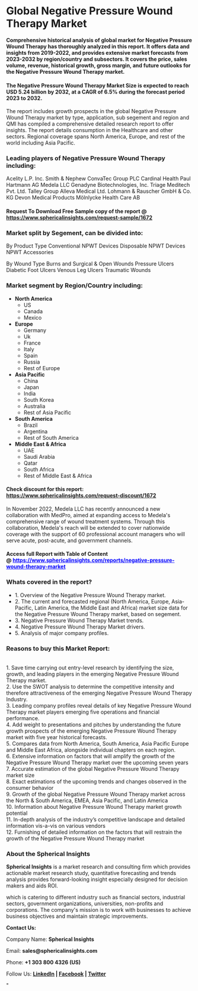 <h1 class="news-post-title">Global Negative Pressure Wound Therapy Market&nbsp;</h1>
<p><strong>Comprehensive historical analysis of global market for Negative Pressure Wound Therapy has thoroughly analyzed in this report. It offers data and insights from 2019-2022, and provides extensive market forecasts from 2023-2032 by region/country and subsectors. It covers the price, sales volume, revenue, historical growth, gross margin, and future outlooks for the Negative Pressure Wound Therapy market.</strong></p>
<h4><strong>The Negative Pressure Wound Therapy Market Size is expected to reach USD 5.24 billion by 2032, at a CAGR of 6.5% during the forecast period 2023 to 2032.</strong></h4>
<p>The report includes growth prospects in the global Negative Pressure Wound Therapy market by type, application, sub segement and region and QMI has compiled a comprehensive detailed research report to offer insights. The report details consumption in the Healthcare and other sectors. Regional coverage spans North America, Europe, and rest of the world including Asia Pacific.</p>
<h3><strong>Leading players of Negative Pressure Wound Therapy including:</strong></h3>
<p>Acelity L.P. Inc. Smith &amp; Nephew ConvaTec Group PLC Cardinal Health Paul Hartmann AG Medela LLC Genadyne Biotechnologies, Inc. Triage Meditech Pvt. Ltd. Talley Group Alleva Medical Ltd. Lohmann &amp; Rauscher GmbH &amp; Co. KG Devon Medical Products M&ouml;lnlycke Health Care AB</p>
<h4>Request To Download Free Sample copy of the report  @ <a href="https://www.sphericalinsights.com/request-sample/1672">https://www.sphericalinsights.com/request-sample/1672</a></h4>
<h3><strong>Market split by Segement, can be divided into:</strong></h3>
<p>By Product Type Conventional NPWT Devices Disposable NPWT Devices NPWT Accessories</p>
<p>By Wound Type Burns and Surgical &amp; Open Wounds Pressure Ulcers Diabetic Foot Ulcers Venous Leg Ulcers Traumatic Wounds</p>
<h3><strong>Market segment by Region/Country including:</strong></h3>
<ul>
<li><strong>North America</strong>
<ul>
<li>US</li>
<li>Canada</li>
<li>Mexico</li>
</ul>
</li>
<li><strong>Europe</strong>
<ul>
<li>Germany</li>
<li>Uk</li>
<li>France</li>
<li>Italy</li>
<li>Spain</li>
<li>Russia</li>
<li>Rest of Europe</li>
</ul>
</li>
<li><strong>Asia Pacific</strong>
<ul>
<li>China</li>
<li>Japan</li>
<li>India</li>
<li>South Korea</li>
<li>Australia</li>
<li>Rest of Asia Pacific</li>
</ul>
</li>
<li><strong>South America</strong>
<ul>
<li>Brazil</li>
<li>Argentina</li>
<li>Rest of South America</li>
</ul>
</li>
<li><strong>Middle East &amp; Africa</strong>
<ul>
<li>UAE</li>
<li>Saudi Arabia</li>
<li>Qatar</li>
<li>South Africa</li>
<li>Rest of Middle East &amp; Africa</li>
</ul>
</li>
</ul>
<h4>Check discount for this report: <a href="https://www.sphericalinsights.com/request-discount/1672">https://www.sphericalinsights.com/request-discount/1672</a></h4>
<p>In November 2022, Medela LLC has recently announced a new collaboration with MedPro, aimed at expanding access to Medela's comprehensive range of wound treatment systems. Through this collaboration, Medela's reach will be extended to cover nationwide coverage with the support of 60 professional account managers who will serve acute, post-acute, and government channels.</p>
<h4>Access full Report with Table of Content @&nbsp;<span style="color: #0000ff;"><a style="color: #0000ff;" href="https://www.sphericalinsights.com/reports/negative-pressure-wound-therapy-market">https://www.sphericalinsights.com/reports/negative-pressure-wound-therapy-market</a>&nbsp;</span></h4>
<h3><strong>Whats covered in the report?</strong></h3>
<ul>
<li>1. Overview of the Negative Pressure Wound Therapy market.</li>
<li>2. The current and forecasted regional (North America, Europe, Asia-Pacific, Latin America, the Middle East and Africa) market size data for the Negative Pressure Wound Therapy market, based on segement.</li>
<li>3. Negative Pressure Wound Therapy Market trends.</li>
<li>4. Negative Pressure Wound Therapy Market drivers.</li>
<li>5. Analysis of major company profiles.</li>
</ul>
<h3><strong>Reasons to buy this Market Report:</strong></h3>
<p><br /> 1. Save time carrying out entry-level research by identifying the size, growth, and leading players in the emerging Negative Pressure Wound Therapy market.<br /> 2. Use the SWOT analysis to determine the competitive intensity and therefore attractiveness of the emerging Negative Pressure Wound Therapy Industry.<br /> 3. Leading company profiles reveal details of key Negative Pressure Wound Therapy market players emerging five operations and financial performance.<br /> 4. Add weight to presentations and pitches by understanding the future growth prospects of the emerging Negative Pressure Wound Therapy market with five year historical forecasts.<br /> 5. Compares data from North America, South America, Asia Pacific Europe and Middle East Africa, alongside individual chapters on each region.<br /> 6. Extensive information on factors that will amplify the growth of the Negative Pressure Wound Therapy market over the upcoming seven years<br /> 7. Accurate estimation of the global Negative Pressure Wound Therapy market size <br /> 8. Exact estimations of the upcoming trends and changes observed in the consumer behavior <br /> 9. Growth of the global Negative Pressure Wound Therapy market across the North &amp; South America, EMEA, Asia Pacific, and Latin America<br /> 10. Information about Negative Pressure Wound Therapy market growth potential<br /> 11. In-depth analysis of the industry&rsquo;s competitive landscape and detailed information vis-a-vis on various vendors<br /> 12. Furnishing of detailed information on the factors that will restrain the growth of the Negative Pressure Wound Therapy market</p>
<h3><strong>About the Spherical Insights</strong></h3>
<p><strong>Spherical Insights</strong> is a market research and consulting firm which provides actionable market research study, quantitative forecasting and trends analysis provides forward-looking insight especially designed for decision makers and aids ROI.</p>
<p>which is catering to different industry such as financial sectors, industrial sectors, government organizations, universities, non-profits and corporations. The company's mission is to work with businesses to achieve business objectives and maintain strategic improvements.</p>
<p><strong>Contact Us:</strong></p>
<p>Company Name: <strong>Spherical Insights</strong></p>
<p>Email: <strong>sales@sphericalinsights.com</strong></p>
<p>Phone: <strong>+1 303 800 4326 (US)</strong></p>
<p>Follow Us: <strong><a href="https://www.linkedin.com/company/spherical-insight/"><u>LinkedIn</u></a> | <a href="https://www.facebook.com/sphericalinsights22"><u>Facebook</u></a> | <a href="https://twitter.com/SInsights_US"><u>Twitter</u></a></strong></p>
<p>"</p>
